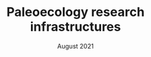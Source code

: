 ---
title: Paleoecology research infrastructures
subtitle: 
layout: default
modal-id: 5
date: "August 2021"
article: "Time to better integrate paleoecological research infrastructures with neoecology to improve understanding of biodiversity long-term dynamics and to inform future conservation"
authors: "Diego Nieto-Lugilde, Jessica L. Blois, Francisco J. Bonet-García, Thomas Giesecke, Graciela Gil-Romera, and Alistair Seddon" 
img: research_infrastructure.png
thumbnail: research_infrastructure-thumbnail.png
alt: image-alt
journal: Environmental Research Letters
volume: 16(9)
pages: 095005 
description: In this manuscript, we review the state of the art of research infrastructure in Paleoecology and descrive future venues for integration with Neoecological research infrastructures.
---